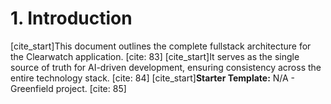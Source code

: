 # 1. Introduction
[cite_start]This document outlines the complete fullstack architecture for the Clearwatch application. [cite: 83] [cite_start]It serves as the single source of truth for AI-driven development, ensuring consistency across the entire technology stack. [cite: 84]
[cite_start]**Starter Template:** N/A - Greenfield project. [cite: 85]
